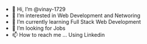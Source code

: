 - 👋 Hi, I’m @vinay-1729
- 👀 I’m interested in Web Development and Networing
- 🌱 I’m currently learning Full Stack Web Development
- 💞️ I’m looking for Jobs
- 📫 How to reach me ... Using Linkedin

<!---
vinay-1729/vinay-1729 is a ✨ special ✨ repository because its `README.md` (this file) appears on your GitHub profile.
You can click the Preview link to take a look at your changes.
--->
